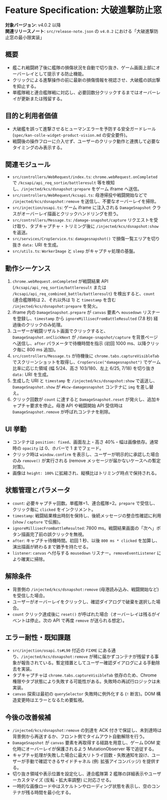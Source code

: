# Feature Specification: 大破進撃防止窓

**対象バージョン**: v4.0.2 以降  
**関連リリースノート**: `src/release-note.json` の `v4.0.2` における「大破進撃防止窓の最小限実装」

## 概要
- 艦これ戦闘終了後に艦隊の損傷状況を自動で切り抜き、ゲーム画面上部にオーバーレイとして提示する防止機能。
- クリックによる進撃操作の前に最新の損傷情報を視認させ、大破艦の誤出撃を抑止する。
- 単艦隊戦と連合艦隊戦に対応し、必要回数分クリックするまではオーバーレイが更新または残留する。

## 目的と利用者価値
- 大破艦を誤って進撃させるヒューマンエラーを予防する安全ガードレール (`spec/kan-colle-widget-product-vision.md` の安全要件)。
- 戦闘後の操作フローに介入せず、ユーザーのクリック動作と連携して必要なタイミングのみ表示する。

## 関連モジュール
- `src/controllers/WebRequest/index.ts`: `chrome.webRequest.onCompleted` で `/kcsapi/api_req_sortie/battleresult` 等を検知し、`/injected/kcs/dsnapshot:prepare` をゲーム iframe へ送信。
- `src/controllers/WebRequest/kcsapi.ts`: 母港帰投や戦闘開始などで `/injected/kcs/dsnapshot:remove` を送信し、不要なオーバーレイを掃除。
- `src/injection/osapi.ts`: ゲーム iframe に注入される `DamageSnapshot` クラスがオーバーレイ描画とクリックハンドリングを担う。
- `src/controllers/Message.ts`: `/damage-snapshot/capture` リクエストを受け取り、タブキャプチャ・トリミング後に `/injected/kcs/dsnapshot:show` を返送。
- `src/services/CropService.ts`: `damagesnapshot()` で損傷一覧エリアを切り抜き `data:` URI を生成。
- `src/utils.ts`: `WorkerImage` と `sleep` がキャプチャ処理の基盤。

## 動作シーケンス
1. `chrome.webRequest.onCompleted` が戦闘結果 API (`/kcsapi/api_req_sortie/battleresult` または `/kcsapi/api_req_combined_battle/battleresult`) を検出すると、`count` (連合艦隊時は 2、それ以外は 1) と `timestamp` を含む `/injected/kcs/dsnapshot:prepare` を発火。
2. iframe 内の `DamageSnapshot.prepare` が `canvas` 要素へ `mousedown` リスナーを登録し、`timestamp` から `ignoreMillisecFromBattleResulted` (7.8 秒) 経過後のクリックのみ処理。
3. ユーザーが戦闘リザルト画面でクリックすると、`DamageSnapshot.onClickNext` が `/damage-snapshot/capture` を背景ページへ送信し、`after` パラメータで待機時間を指示 (初回 1000 ms、以降クリック毎に 800 ms 追加)。
4. `src/controllers/Message.ts` が待機後に `chrome.tabs.captureVisibleTab` でスクリーンショットを取得し、`CropService("damagesnapshot")` でゲーム比率に応じた領域 (幅 5/24、高さ 103/180、左上 6/25, 7/18) を切り抜き `data:` URI を生成。
5. 生成した URI と `timestamp` を `/injected/kcs/dsnapshot:show` で返送し、`DamageSnapshot.show` が `#kcw-damagesnapshot` コンテナに `img` を差し替え。
6. クリック回数が `count` に達すると `DamageSnapshot.reset` が発火し、追加キャプチャ要求を停止。母港 API や戦闘開始 API 受信時は `DamageSnapshot.remove` が呼ばれコンテナを削除。

## UI 挙動
- コンテナは `position: fixed`、画面左上・高さ 40%・幅は画像依存。通常時の `opacity` は 0、ホバーで 1 までフェード。
- クリック時は `window.confirm` を表示し、ユーザーが明示的に承認した場合のみ `remove()` が実行される (remove メッセージが届かないケースへの暫定対策)。
- 画像は `height: 100%` に拡縮され、縦横比はトリミング時点で保持される。

## 状態管理とパラメータ
- `count`: 必要キャプチャ回数。単艦隊=1、連合艦隊=2。`prepare` で受信し、クリック毎に `clicked` をインクリメント。
- `timestamp`: 戦闘結果検出時刻を保持し、後続メッセージの整合性確認に利用 (`show` / `capture` で伝搬)。
- `ignoreMillisecFromBattleResulted`: 7800 ms。戦闘結果画面の「次へ」ボタン描画完了前の誤クリックを無視。
- `after`: キャプチャ待機時間。初回 1 秒、以後 `800 ms * clicked` を加算し、演出描画が終わるまで猶予を持たせる。
- `listener`: `canvas` へ付与する `mousedown` リスナー。`removeEventListener` により確実に掃除。

## 解除条件
- 背景側の `/injected/kcs/dsnapshot:remove` (母港読み込み、戦闘開始など) を受信した場合。
- ユーザーがオーバーレイをクリックし、確認ダイアログで破棄を選択した場合。
- `count` クリック達成後に `reset()` が呼ばれた場合（オーバーレイは残るがイベントは停止。次の API で再度 `remove` が送られる想定）。

## エラー耐性・既知課題
- `src/injection/osapi.ts#L90` 付近の `FIXME` にある通り、`/injected/kcs/dsnapshot:remove` が稀に届かずコンテナが残留する事象が報告されている。暫定措置としてユーザー確認ダイアログによる手動除去を実装。
- タブキャプチャは `chrome.tabs.captureVisibleTab` 依存のため、Chrome 権限やタブ状態により失敗する可能性がある。失敗時の再試行ロジックは未実装。
- `canvas` 探索は最初の `querySelector` 失敗時に例外化する (`!` 断言)。DOM 構造変更時はエラーとなるため要監視。

## 今後の改善候補
- `/injected/kcs/dsnapshot:remove` の到達を ACK 付きで保証し、未到達時は背景側から再送するか、フロント側でタイムアウト自動解除を行う。
- `DamageSnapshot` が `canvas` 要素を再取得する経路を用意し、ゲーム DOM 変化時にオーバーレイが保護されるよう MutationObserver 等で追従する。
- キャプチャ処理が失敗した場合に最大リトライ回数・失敗通知を設け、ユーザーが手動で確認できるサイドチャネル (例: 拡張アイコンバッジ) を提供する。
- 切り抜き領域や表示位置を設定化し、連合艦隊第 2 艦隊の詳細表示やユーザーカスタマイズ (反転・拡大率調整) に対応させる。
- 一時的な画像ロード中はスケルトンやローディング状態を表示し、空のコンテナが残る時間を最小化する。
